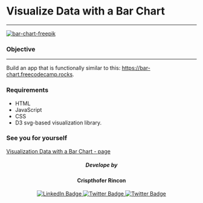 # Visualize Data with a Bar Chart

---

[![bar-chart-freepik](https://img.freepik.com/free-vector/illustration-data-analysis-graph_53876-17904.jpg)](https://www.freepik.com)

### Objective

---

Build an app that is functionally similar to this: https://bar-chart.freecodecamp.rocks.

### Requirements

- HTML
- JavaScript
- CSS
- D3 svg-based visualization library.

### See you for yourself

[Visualization Data with a Bar Chart - page](https://crispthoalex.github.io/visualize-data-bar-chart/)

<div id="badges" align="center">
  <h5>Develope by</h5>
  <h4><strong> Crispthofer Rincon</strong></h4>
  <a href="https://linkedin.com/in/carmurrain" target="_blank" rel="noopener">
  <img src="https://img.shields.io/badge/LinkedIn-orange?logo=linkedin&logoColor=black" alt="LinkedIn Badge" />
  </a>
  <a href="https://twitter.com/crispthoalex" target="_blank" rel="noopener">
    <img src="https://img.shields.io/badge/Twitter-orange?logo=twitter&logoColor=black" alt="Twitter Badge"/>
  </a>
  <a href="https://www.hackerrank.com/crispthoalex" target="_blank" rel="noopener">
    <img src="https://img.shields.io/badge/Hackerrank-orange?logo=hackerrank&logoColor=black" alt="Twitter Badge"/>
  </a>
</div>
